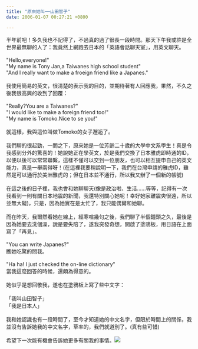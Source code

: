 ```yaml
---
title: "原來她叫──山田智子"
date: 2006-01-07 00:27:21 +0800

---
```

半年前吧！多久我也不記得了，不過真的過了很長一段時間。那天下午我或許是全世界最無聊的人了：我竟然上網跑去日本的「英語會話聊天室」，用英文聊天。<br /><br />&quot;Hello,everyone!&quot;<br />&quot;My name is Tony Jan,a Taiwanes high school student&quot;<br />&quot;And I really want to make a froeign friend like a Japanes.&quot;<br /><br />我使用簡易的英文，很清楚的表示我的目的，並期待著有人回應我，果然，不久之後我很高興的收到了回覆：<br /><br />&quot;Really?You are a Taiwanes?&quot;<br />&quot;I would like to make a foreign friend too!&quot;<br />&quot;My name is Tomoko.Nice to se you!&quot;<br /><br />就這樣，我與這位叫做Tomoko的女子邂逅了。<br /><br />我們聊的很起勁，一問之下，原來她是一位芳齡二十歲的大學中文系學生！真是令我感到分外的驚喜的！她說她正在學英文，於是我們交換了日本雅虎即時通的ID，以便以後可以常常聯繫，這樣不僅可以交到一位朋友，也可以相互提申自己的英文能力，真是一舉兩得呀！(在這裡我要稍說明一下，我們在台灣申請的雅虎ID，雖然是可以通行於美洲雅虎的；但在日本並不通行，所以我又辦了一個新的帳號)<br /><br />在這之後的日子裡，我也會和她聊聊天(像是政治啦、生活......等等，記得有一次我看到一則有關日本地震的新聞，我還特別關心她呢！幸好她家離震央很遠，所以並無大礙)，只是，因為她實在是太忙了，我只能偶爾和她聊。<br /><br />而在昨天，我爾然看她在線上，經寒喧幾句之後，我們聊了半個鐘頭之久，最後是因為她要去洗個澡，說是要失陪了，遂我突發奇想，開啟了塗鴉板，用日語在上面寫了「再見」。<br /><br />&quot;You can write Japanes?&quot;<br />瞧她吃驚的問我。<br /><br />&quot;Ha ha! I just checked the on-line dictionary&quot;<br />當我這麼回答的時候，還頗為得意的。<br /><br />她似乎是想回敬我，遂也在塗鴉板上寫了些中文字：<br /><br />「我叫山田智子」<br />「我是日本人」<br /><br />我和她認識也有一段時間了，至今才知道她的中文名字，但限於時間上的關係，我並沒有告訴她我的中文名字，草率的，我們就道別了。(真有些可惜)<br /><br />希望下一次能有機會告訴她更多有關我的事情。![](/images/slum-area/221_m13.gif)<br />
